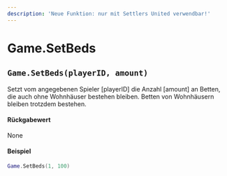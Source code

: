 ```yaml
---
description: 'Neue Funktion: nur mit Settlers United verwendbar!'
---
```


# Game.SetBeds

## `Game.SetBeds(playerID, amount)`

Setzt vom angegebenen Spieler \[playerID] die Anzahl \[amount] an Betten, die auch ohne Wohnhäuser bestehen bleiben. Betten von Wohnhäusern bleiben trotzdem bestehen.

#### Rückgabewert

None

#### Beispiel

```lua
Game.SetBeds(1, 100)
```

